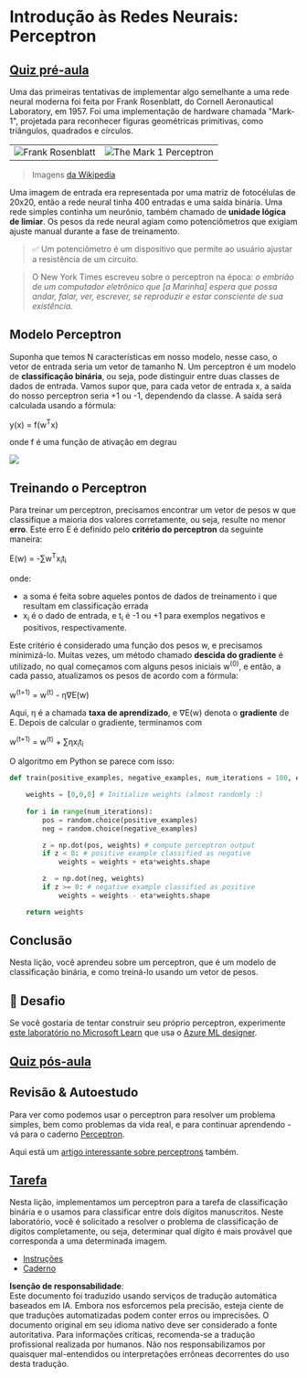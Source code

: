 # Introdução às Redes Neurais: Perceptron

## [Quiz pré-aula](https://red-field-0a6ddfd03.1.azurestaticapps.net/quiz/103)

Uma das primeiras tentativas de implementar algo semelhante a uma rede neural moderna foi feita por Frank Rosenblatt, do Cornell Aeronautical Laboratory, em 1957. Foi uma implementação de hardware chamada "Mark-1", projetada para reconhecer figuras geométricas primitivas, como triângulos, quadrados e círculos.

|      |      |
|--------------|-----------|
|<img src='images/Rosenblatt-wikipedia.jpg' alt='Frank Rosenblatt'/> | <img src='images/Mark_I_perceptron_wikipedia.jpg' alt='The Mark 1 Perceptron' />|

> Imagens [da Wikipedia](https://en.wikipedia.org/wiki/Perceptron)

Uma imagem de entrada era representada por uma matriz de fotocélulas de 20x20, então a rede neural tinha 400 entradas e uma saída binária. Uma rede simples continha um neurônio, também chamado de **unidade lógica de limiar**. Os pesos da rede neural agiam como potenciômetros que exigiam ajuste manual durante a fase de treinamento.

> ✅ Um potenciômetro é um dispositivo que permite ao usuário ajustar a resistência de um circuito.

> O New York Times escreveu sobre o perceptron na época: *o embrião de um computador eletrônico que [a Marinha] espera que possa andar, falar, ver, escrever, se reproduzir e estar consciente de sua existência.*

## Modelo Perceptron

Suponha que temos N características em nosso modelo, nesse caso, o vetor de entrada seria um vetor de tamanho N. Um perceptron é um modelo de **classificação binária**, ou seja, pode distinguir entre duas classes de dados de entrada. Vamos supor que, para cada vetor de entrada x, a saída do nosso perceptron seria +1 ou -1, dependendo da classe. A saída será calculada usando a fórmula:

y(x) = f(w<sup>T</sup>x)

onde f é uma função de ativação em degrau

<!-- img src="http://www.sciweavers.org/tex2img.php?eq=f%28x%29%20%3D%20%5Cbegin%7Bcases%7D%0A%20%20%20%20%20%20%20%20%20%2B1%20%26%20x%20%5Cgeq%200%20%5C%5C%0A%20%20%20%20%20%20%20%20%20-1%20%26%20x%20%3C%200%0A%20%20%20%20%20%20%20%5Cend%7Bcases%7D%20%5C%5C%0A&bc=White&fc=Black&im=jpg&fs=12&ff=arev&edit=0" align="center" border="0" alt="f(x) = \begin{cases} +1 & x \geq 0 \\ -1 & x < 0 \end{cases} \\" width="154" height="50" / -->
<img src="images/activation-func.png"/>

## Treinando o Perceptron

Para treinar um perceptron, precisamos encontrar um vetor de pesos w que classifique a maioria dos valores corretamente, ou seja, resulte no menor **erro**. Este erro E é definido pelo **critério do perceptron** da seguinte maneira:

E(w) = -∑w<sup>T</sup>x<sub>i</sub>t<sub>i</sub>

onde:

* a soma é feita sobre aqueles pontos de dados de treinamento i que resultam em classificação errada
* x<sub>i</sub> é o dado de entrada, e t<sub>i</sub> é -1 ou +1 para exemplos negativos e positivos, respectivamente.

Este critério é considerado uma função dos pesos w, e precisamos minimizá-lo. Muitas vezes, um método chamado **descida do gradiente** é utilizado, no qual começamos com alguns pesos iniciais w<sup>(0)</sup>, e então, a cada passo, atualizamos os pesos de acordo com a fórmula:

w<sup>(t+1)</sup> = w<sup>(t)</sup> - η∇E(w)

Aqui, η é a chamada **taxa de aprendizado**, e ∇E(w) denota o **gradiente** de E. Depois de calcular o gradiente, terminamos com

w<sup>(t+1)</sup> = w<sup>(t)</sup> + ∑ηx<sub>i</sub>t<sub>i</sub>

O algoritmo em Python se parece com isso:

```python
def train(positive_examples, negative_examples, num_iterations = 100, eta = 1):

    weights = [0,0,0] # Initialize weights (almost randomly :)
        
    for i in range(num_iterations):
        pos = random.choice(positive_examples)
        neg = random.choice(negative_examples)

        z = np.dot(pos, weights) # compute perceptron output
        if z < 0: # positive example classified as negative
            weights = weights + eta*weights.shape

        z  = np.dot(neg, weights)
        if z >= 0: # negative example classified as positive
            weights = weights - eta*weights.shape

    return weights
```

## Conclusão

Nesta lição, você aprendeu sobre um perceptron, que é um modelo de classificação binária, e como treiná-lo usando um vetor de pesos.

## 🚀 Desafio

Se você gostaria de tentar construir seu próprio perceptron, experimente [este laboratório no Microsoft Learn](https://docs.microsoft.com/en-us/azure/machine-learning/component-reference/two-class-averaged-perceptron?WT.mc_id=academic-77998-cacaste) que usa o [Azure ML designer](https://docs.microsoft.com/en-us/azure/machine-learning/concept-designer?WT.mc_id=academic-77998-cacaste).

## [Quiz pós-aula](https://red-field-0a6ddfd03.1.azurestaticapps.net/quiz/203)

## Revisão & Autoestudo

Para ver como podemos usar o perceptron para resolver um problema simples, bem como problemas da vida real, e para continuar aprendendo - vá para o caderno [Perceptron](../../../../../lessons/3-NeuralNetworks/03-Perceptron/Perceptron.ipynb).

Aqui está um [artigo interessante sobre perceptrons](https://towardsdatascience.com/what-is-a-perceptron-basics-of-neural-networks-c4cfea20c590) também.

## [Tarefa](lab/README.md)

Nesta lição, implementamos um perceptron para a tarefa de classificação binária e o usamos para classificar entre dois dígitos manuscritos. Neste laboratório, você é solicitado a resolver o problema de classificação de dígitos completamente, ou seja, determinar qual dígito é mais provável que corresponda a uma determinada imagem.

* [Instruções](lab/README.md)
* [Caderno](../../../../../lessons/3-NeuralNetworks/03-Perceptron/lab/PerceptronMultiClass.ipynb)

**Isenção de responsabilidade**:  
Este documento foi traduzido usando serviços de tradução automática baseados em IA. Embora nos esforcemos pela precisão, esteja ciente de que traduções automatizadas podem conter erros ou imprecisões. O documento original em seu idioma nativo deve ser considerado a fonte autoritativa. Para informações críticas, recomenda-se a tradução profissional realizada por humanos. Não nos responsabilizamos por quaisquer mal-entendidos ou interpretações errôneas decorrentes do uso desta tradução.
